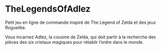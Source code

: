 # TheLegendsOfAdlez

Petit jeu en ligne de commande inspiré de The
Legend of Zelda et des jeux Roguelike.

Vous incarnez Adlez, la cousine de Zelda, qui doit partir à la recherche des pièces des six cristaux
magiques pour rétablir l’ordre dans le monde.
